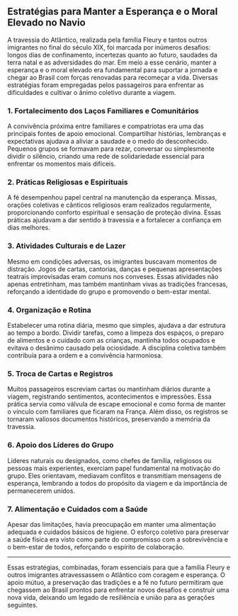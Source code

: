 ## Estratégias para Manter a Esperança e o Moral Elevado no Navio

A travessia do Atlântico, realizada pela família Fleury e tantos outros imigrantes no final do século XIX, foi marcada por inúmeros desafios: longos dias de confinamento, incertezas quanto ao futuro, saudades da terra natal e as adversidades do mar. Em meio a esse cenário, manter a esperança e o moral elevado era fundamental para suportar a jornada e chegar ao Brasil com forças renovadas para recomeçar a vida. Diversas estratégias foram empregadas pelos passageiros para enfrentar as dificuldades e cultivar o ânimo coletivo durante a viagem.

### 1. Fortalecimento dos Laços Familiares e Comunitários

A convivência próxima entre familiares e compatriotas era uma das principais fontes de apoio emocional. Compartilhar histórias, lembranças e expectativas ajudava a aliviar a saudade e o medo do desconhecido. Pequenos grupos se formavam para rezar, conversar ou simplesmente dividir o silêncio, criando uma rede de solidariedade essencial para enfrentar os momentos mais difíceis.

### 2. Práticas Religiosas e Espirituais

A fé desempenhou papel central na manutenção da esperança. Missas, orações coletivas e cânticos religiosos eram realizados regularmente, proporcionando conforto espiritual e sensação de proteção divina. Essas práticas ajudavam a dar sentido à travessia e a fortalecer a confiança em dias melhores.

### 3. Atividades Culturais e de Lazer

Mesmo em condições adversas, os imigrantes buscavam momentos de distração. Jogos de cartas, cantorias, danças e pequenas apresentações teatrais improvisadas eram comuns nos conveses. Essas atividades não apenas entretinham, mas também mantinham vivas as tradições francesas, reforçando a identidade do grupo e promovendo o bem-estar mental.

### 4. Organização e Rotina

Estabelecer uma rotina diária, mesmo que simples, ajudava a dar estrutura ao tempo a bordo. Dividir tarefas, como a limpeza dos espaços, o preparo de alimentos e o cuidado com as crianças, mantinha todos ocupados e evitava o desânimo causado pela ociosidade. A disciplina coletiva também contribuía para a ordem e a convivência harmoniosa.

### 5. Troca de Cartas e Registros

Muitos passageiros escreviam cartas ou mantinham diários durante a viagem, registrando sentimentos, acontecimentos e impressões. Essa prática servia como válvula de escape emocional e como forma de manter o vínculo com familiares que ficaram na França. Além disso, os registros se tornaram valiosos documentos históricos, preservando a memória da travessia.

### 6. Apoio dos Líderes do Grupo

Líderes naturais ou designados, como chefes de família, religiosos ou pessoas mais experientes, exerciam papel fundamental na motivação do grupo. Eles orientavam, mediavam conflitos e transmitiam mensagens de esperança, lembrando a todos do propósito da viagem e da importância de permanecerem unidos.

### 7. Alimentação e Cuidados com a Saúde

Apesar das limitações, havia preocupação em manter uma alimentação adequada e cuidados básicos de higiene. O esforço coletivo para preservar a saúde física era visto como parte do compromisso com a sobrevivência e o bem-estar de todos, reforçando o espírito de colaboração.

---

Essas estratégias, combinadas, foram essenciais para que a família Fleury e outros imigrantes atravessassem o Atlântico com coragem e esperança. O apoio mútuo, a preservação das tradições e a fé no futuro permitiram que chegassem ao Brasil prontos para enfrentar novos desafios e construir uma nova vida, deixando um legado de resiliência e união para as gerações seguintes.
